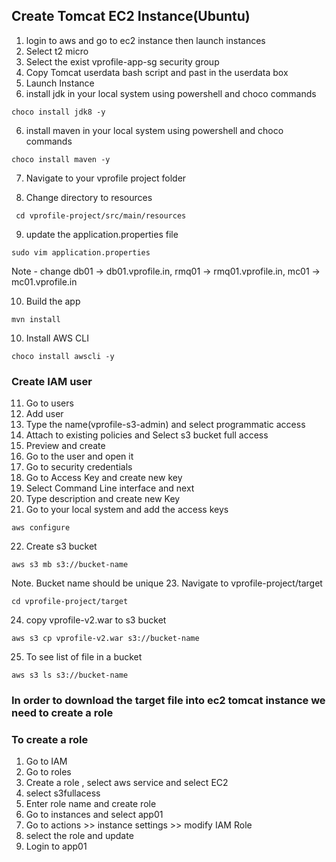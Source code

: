 ## Create Tomcat EC2 Instance(Ubuntu)

1. login to aws and go to ec2 instance then launch instances
2. Select t2 micro
3. Select the exist vprofile-app-sg security group
4. Copy Tomcat userdata bash script and past in the userdata box
5. Launch Instance
6. install jdk in your local system using powershell and choco commands

```
choco install jdk8 -y
```

6. install maven in your local system using powershell and choco commands

```
choco install maven -y
```

7. Navigate to your vprofile project folder

8. Change directory to resources

```
 cd vprofile-project/src/main/resources
```

9. update the application.properties file

```
sudo vim application.properties
```

Note - change db01 -> db01.vprofile.in, rmq01 -> rmq01.vprofile.in, mc01 -> mc01.vprofile.in

10. Build the app

```
mvn install
```

10. Install AWS CLI

```
choco install awscli -y
```

### Create IAM user

11. Go to users
12. Add user
13. Type the name(vprofile-s3-admin) and select programmatic access
14. Attach to existing policies and Select s3 bucket full access
15. Preview and create
16. Go to the user and open it
17. Go to security credentials
18. Go to Access Key and create new key
19. Select Command Line interface and next
20. Type description and create new Key
21. Go to your local system and add the access keys

```
aws configure
```

22. Create s3 bucket

```
aws s3 mb s3://bucket-name
```

Note. Bucket name should be unique 23. Navigate to vprofile-project/target

```
cd vprofile-project/target
```

24. copy vprofile-v2.war to s3 bucket

```
aws s3 cp vprofile-v2.war s3://bucket-name
```

25. To see list of file in a bucket

```
aws s3 ls s3://bucket-name
```

### In order to download the target file into ec2 tomcat instance we need to create a role

### To create a role

1. Go to IAM
2. Go to roles
3. Create a role , select aws service and select EC2
4. select s3fullacess
5. Enter role name and create role
6. Go to instances and select app01
7. Go to actions >> instance settings >> modify IAM Role
8. select the role and update
9. Login to app01
